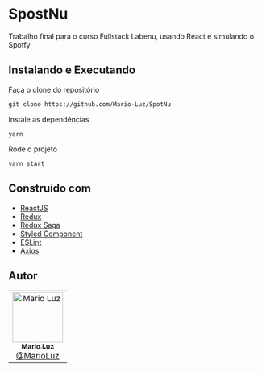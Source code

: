# SpostNu

Trabalho final para o curso Fullstack Labenu, usando React e simulando o Spotfy

## Instalando e Executando

Faça o clone do repositório

```
git clone https://github.com/Mario-Luz/SpotNu
```

Instale as dependências

```
yarn
```

Rode o projeto

```
yarn start
```

## Construído com

- [ReactJS](https://pt-br.reactjs.org/)
- [Redux](https://redux.js.org/)
- [Redux Saga](https://github.com/redux-saga/redux-saga)
- [Styled Component](https://www.styled-components.com/)
- [ESLint](https://eslint.org/)
- [Axios](https://github.com/axios/axios)

## Autor

<table>
  <tr>
    <td align="center">
      <a href="https://github.com/Mario-Luz/Mario-Luz">
        <img src="https://avatars2.githubusercontent.com/u/60905208?s=400&u=f616bf9044f7835bf7ec1266162bc9998680ee65&v=4" width="100px;" alt="Mario Luz"/>
        <br />
        <sub>
          <b>Mario Luz</b>
        </sub>
       </a>
       <br />
       <a href="https://github.com/Mario-Luz/Mario-Luz" title="Code">@MarioLuz</a>
    </td>
  </tr>
</table>

